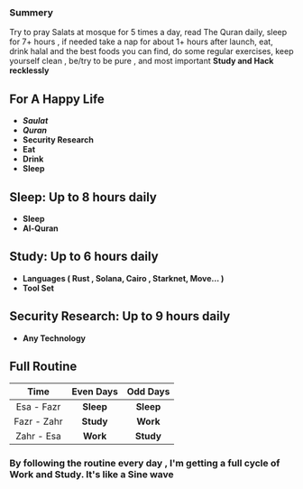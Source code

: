 ### Summery
Try to pray Salats at mosque for 5 times a day, read The Quran daily, sleep for 7+ hours , if needed take a nap for about 1+ hours after launch, eat, drink halal and the best foods you can find, do some regular exercises, keep yourself clean , be/try to be pure , and most important **Study and Hack recklessly**

## For A Happy Life
 - ***Saulat***
 - ***Quran***
 - **Security Research**
 - **Eat**
 - **Drink**
 - **Sleep**

## Sleep: Up to 8 hours daily
- **Sleep**
- **Al-Quran**


## Study: Up to 6 hours daily

- **Languages ( Rust , Solana, Cairo , Starknet, Move... )**
- **Tool Set**

## Security Research: Up to 9 hours daily

- **Any Technology** 

## Full Routine

|    Time     | Even Days | Odd Days  |
| :---------: | :-------: | :-------: |
| Esa - Fazr  | **Sleep** | **Sleep** |
| Fazr - Zahr | **Study** | **Work**  |
| Zahr - Esa  | **Work**  | **Study** |

### By following the routine every day , I'm getting a full cycle of **Work** and **Study**. It's like a **Sine wave**

